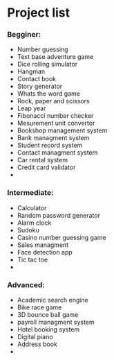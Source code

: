 # Project list #

### Begginer: ###
- Number guessing
- Text base adventure game
- Dice rolling simulator
- Hangman
- Contact book
- Story generator 
- Whats the word game
- Rock, paper and scissors
- Leap year
- Fibonacci number checker 
- Mesurement unit convertor
- Bookshop management system
- Bank managment system
- Student record system
- Contact managment system
- Car rental system
- Credit card validator
- 

### Intermediate: ###
- Calculator 
- Random password generator 
- Alarm clock
- Sudoku
- Casino number guessing game
- Sales managment
- Face detection app
- Tic tac toe
- 

### Advanced: ###
- Academic search engine
- Bike race game
- 3D bounce ball game
- payroll managment system
- Hotel booking system
- Digital piano
- Address book
- 
 
